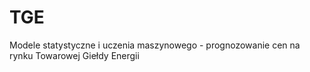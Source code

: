 # TGE
Modele statystyczne i uczenia maszynowego - prognozowanie cen na rynku Towarowej Giełdy Energii
